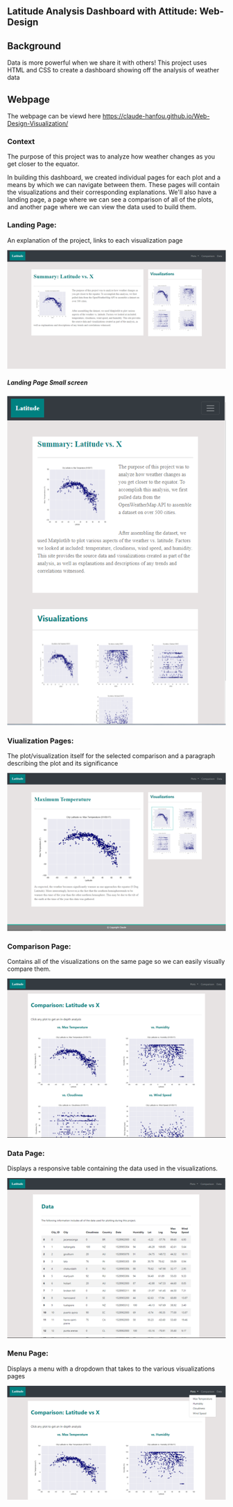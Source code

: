 ## Latitude Analysis Dashboard with Attitude: Web-Design

## Background
Data is more powerful when we share it with others! This project uses HTML and CSS to create a dashboard showing off the analysis of weather data

## Webpage
The webpage can be viewd here https://claude-hanfou.github.io/Web-Design-Visualization/

### Context 
The purpose of this project was to analyze how weather changes as you get closer to the equator.

In building this dashboard, we created individual pages for each plot and a means by which we can navigate between them. These pages will contain the visualizations and their corresponding explanations. We'll also have a landing page, a page where we can see a comparison of all of the plots, and another page where we can view the data used to build them.

### Landing Page:
An explanation of the project, links to each visualization page

![alt text](https://github.com/Claude-Hanfou/Web-Design-Visualization/blob/main/Images/Landing%20lg.PNG "Landing Page")

##### Landing Page Small screen
![alt text](https://github.com/Claude-Hanfou/Web-Design-Visualization/blob/main/Images/Landing%20sm.PNG "Landing Page")

### Viualization Pages:
The plot/visualization itself for the selected comparison and a paragraph describing the plot and its significance

![alt text](https://github.com/Claude-Hanfou/Web-Design-Visualization/blob/main/Images/Visualisation%20lg.PNG "Visualization Page")

### Comparison Page:
Contains all of the visualizations on the same page so we can easily visually compare them.

![alt text](https://github.com/Claude-Hanfou/Web-Design-Visualization/blob/main/Images/Comparison%20lg.PNG "Comparison Page")


### Data Page:
Displays a responsive table containing the data used in the visualizations.

![alt text](https://github.com/Claude-Hanfou/Web-Design-Visualization/blob/main/Images/Data%20lg.PNG "Data Page")

### Menu Page:
Displays a menu with a dropdown that takes to the various visualizations pages

![alt text](https://github.com/Claude-Hanfou/Web-Design-Visualization/blob/main/Images/Menu%20lg.PNG "Menu")

